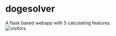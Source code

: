 # dogesolver
A flask based webapp with 5 calculating features.
<br>
![visitors](https://visitor-badge.glitch.me/badge?page_id=hariharan-tech.dogesolver)
